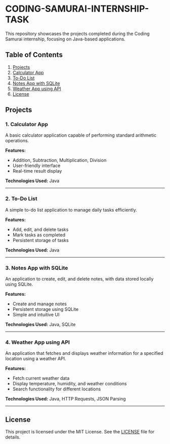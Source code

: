 # CODING-SAMURAI-INTERNSHIP-TASK

This repository showcases the projects completed during the Coding Samurai internship, focusing on Java-based applications.

## Table of Contents

1. [Projects](#projects)
2. [Calculator App](#1-calculator-app)
3. [To-Do List](#2-to-do-list)
4. [Notes App with SQLite](#3-notes-app-with-sqlite)
5. [Weather App using API](#4-weather-app-using-api)
6. [License](#license)

## Projects

### 1. Calculator App

A basic calculator application capable of performing standard arithmetic operations.

**Features:**
- Addition, Subtraction, Multiplication, Division
- User-friendly interface
- Real-time result display

**Technologies Used:** Java

---

### 2. To-Do List

A simple to-do list application to manage daily tasks efficiently.

**Features:**
- Add, edit, and delete tasks
- Mark tasks as completed
- Persistent storage of tasks

**Technologies Used:** Java

---

### 3. Notes App with SQLite

An application to create, edit, and delete notes, with data stored locally using SQLite.

**Features:**
- Create and manage notes
- Persistent storage using SQLite
- Simple and intuitive UI

**Technologies Used:** Java, SQLite

---

### 4. Weather App using API

An application that fetches and displays weather information for a specified location using a weather API.

**Features:**
- Fetch current weather data
- Display temperature, humidity, and weather conditions
- Search functionality for different locations

**Technologies Used:** Java, HTTP Requests, JSON Parsing

---

## License

This project is licensed under the MIT License. See the [LICENSE](LICENSE) file for details.
